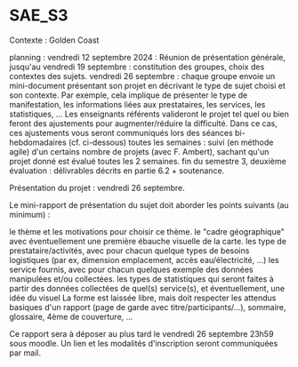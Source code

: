 # SAE_S3

Contexte : Golden Coast 

planning : 
vendredi 12 septembre 2024 : Réunion de présentation générale,
jusqu'au vendredi 19 septembre : constitution des groupes, choix des contextes des sujets. 
vendredi 26 septembre : chaque groupe envoie un mini-document présentant son projet en décrivant le type de sujet choisi et son contexte. Par exemple, cela implique de présenter le type de manifestation, les informations liées aux prestataires, les services, les statistiques, ... Les enseignants référents valideront le projet tel quel ou bien feront des ajustements pour augmenter/réduire la difficulté. Dans ce cas, ces ajustements vous seront communiqués lors des séances bi-hebdomadaires (cf. ci-dessous)
toutes les semaines : suivi (en méthode agile) d'un certains nombre de projets (avec F. Ambert), sachant qu'un projet donné est évalué toutes les 2 semaines.
fin du semestre 3, deuxième évaluation : délivrables décrits en partie 6.2 + soutenance.


Présentation du projet : vendredi 26 septembre.

Le mini-rapport de présentation du sujet doit aborder les points suivants (au minimum) :

le thème et les motivations pour choisir ce thème.
le "cadre géographique" avec éventuellement une première ébauche visuelle de la carte.
les type de prestataire/activités, avec pour chacun quelque types de besoins logistiques (par ex, dimension emplacement, accès eau/électricité, ...)
les service fournis, avec pour chacun quelques exemple des données manipulées et/ou collectées.
les types de statistiques qui seront faites à partir des données collectées de quel(s) service(s), et éventuellement, une idée du visuel 
La forme est laissée libre, mais doit respecter les attendus basiques d'un rapport (page de garde avec titre/participants/...), sommaire, glossaire, 4ème de couverture, ...

Ce rapport sera à déposer au plus tard le vendredi 26 septembre 23h59 sous moodle. Un lien et les modalités d'inscription seront communiquées par mail.
